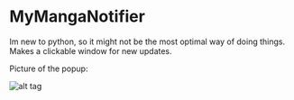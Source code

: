 # MyMangaNotifier
Im new to python, so it might not be the most optimal way of doing things.
Makes a clickable window for new updates.

Picture of the popup:

![alt tag](https://github.com/FunkyDwarf/MyMangaNotifier/blob/master/popup.PNG)
